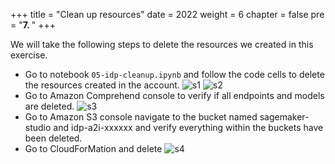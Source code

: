 +++
title = "Clean up resources"
date = 2022
weight = 6
chapter = false
pre = "<b>7. </b>"
+++

We will take the following steps to delete the resources we created in this exercise.

- Go to notebook `05-idp-cleanup.ipynb` and follow the code cells to delete the resources created in the account.
   ![s1](/images/7/s1.png)
   ![s2](/images/7/s2.png)
- Go to Amazon Comprehend console  to verify if all endpoints and models are deleted.
   ![s3](/images/7/s3.png)
- Go to Amazon S3 console  navigate to the bucket named sagemaker-studio<xxxxxxx> and idp-a2i-xxxxxx and verify everything within the buckets have been deleted.
- Go to CloudForMation and delete
   ![s4](/images/7/s4.png)
  

